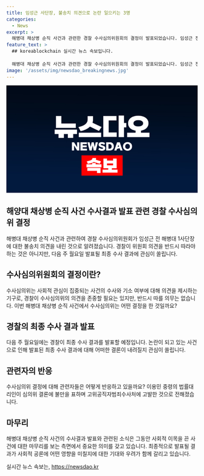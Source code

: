```yaml
---
title: 임성근 사단장, 불송치 의견으로 논란 일으키는 3명
categories:
  - News
excerpt: >
  해병대 채상병 순직 사건과 관련한 경찰 수사심의위원회의 결정이 발표되었습니다. 임성근 전 해병대 1사단장을 불송치 의견으로 제외하고, 하급 간부 2명 역시 송치 대상에서 빠졌습니다. 하지만 수사 막바지에 추가 입건된 인물도 있어 최종 입건자는 총 9명으로 늘었습니다. 다음 주 월요일에 발표될 최종 수사 결과에 관심이 쏠리고 있으며, 관련하여 법률대리인이 직권남용과 업무상과실치사 혐의로 고발했다는 소식도 전해졌습니다. (150자)
feature_text: >
  ## koreablockchain 실시간 뉴스 속보입니다.

  해병대 채상병 순직 사건과 관련한 경찰 수사심의위원회의 결정이 발표되었습니다. 임성근 전 해병대 1사단장을 불송치 의견으로 제외하고, 하급 간부 2명 역시 송치 대상에서 빠졌습니다. 하지만 수사 막바지에 추가 입건된 인물도 있어 최종 입건자는 총 9명으로 늘었습니다. 다음 주 월요일에 발표될 최종 수사 결과에 관심이 쏠리고 있으며, 관련하여 법률대리인이 직권남용과 업무상과실치사 혐의로 고발했다는 소식도 전해졌습니다. (150자)
image: '/assets/img/newsdao_breakingnews.jpg'
---
```


<p><img src="/assets/img/newsdao_breakingnews.jpg" alt="koreablockchain 속보" /></p>

<h2 data-ke-size="size26">해양대 채상병 순직 사건 수사결과 발표 관련 경찰 수사심의위 결정</h2>

<p data-ke-size="size16">해병대 채상병 순직 사건과 관련하여 경찰 수사심의위원회가 임성근 전 해병대 1사단장에 대한 불송치 의견을 내린 것으로 알려졌습니다. 경찰이 위원회 의견을 반드시 따라야 하는 것은 아니지만, 다음 주 월요일 발표될 최종 수사 결과에 관심이 쏠립니다.</p>

<h2 data-ke-size="size24">수사심의위원회의 결정이란?</h2>

<p data-ke-size="size16">수사심의위는 사회적 관심이 집중되는 사건의 수사와 기소 여부에 대해 의견을 제시하는 기구로, 경찰이 수사심의위의 의견을 존중할 필요는 있지만, 반드시 따를 의무는 없습니다. 이번 해병대 채상병 순직 사건에서 수사심의위는 어떤 결정을 한 것일까요?</p>

<h2 data-ke-size="size24">경찰의 최종 수사 결과 발표</h2>

<p data-ke-size="size16">다음 주 월요일에는 경찰이 최종 수사 결과를 발표할 예정입니다. 논란이 되고 있는 사건으로 인해 발표된 최종 수사 결과에 대해 어떠한 결론이 내려질지 관심이 쏠립니다. </p>

<h2 data-ke-size="size24">관련자의 반응</h2>

<p data-ke-size="size16">수사심의위 결정에 대해 관련자들은 어떻게 반응하고 있을까요? 이용민 중령의 법률대리인이 심의위 결론에 불만을 표하며 고위공직자범죄수사처에 고발한 것으로 전해졌습니다.</p>

<h2 data-ke-size="size24">마무리</h2>

<p data-ke-size="size16">해병대 채상병 순직 사건의 수사결과 발표와 관련된 소식은 그동안 사회적 이목을 끈 사건에 대한 마무리를 보는 측면에서 중요한 의미를 갖고 있습니다. 최종적으로 발표될 결과가 사회적 공론에 어떤 영향을 미칠지에 대한 기대와 우려가 함께 갈리고 있습니다.</p>
실시간 뉴스 속보는, <a href="https://newsdao.kr" rel="dofollow">https://newsdao.kr</a>


